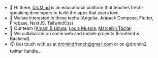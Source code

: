 - 👋 Hi there, [DrcMind](https://drcmind.com) is an educational platform that teaches frech-speaking developers to build the apps that users love.
- 👀 We’are interested in these techs (Angular, Jetpack Compose, Flutter, Firebase, NextJS, TailwindCss)
- 🌱 Our team ([Amani Bisimwa](https://github.com/amanibisimwa), [Louis Musole](https://github.com/LouisMusole), [Marcellin Tacite](https://github.com/marcellintacite))
- 💞️ We collaborate on some web and mobile projects (Frontend & Backend).
- 📫 Get touch with us at drcmindfrench@gmail.com or on @drcmin2 twitter handle...
